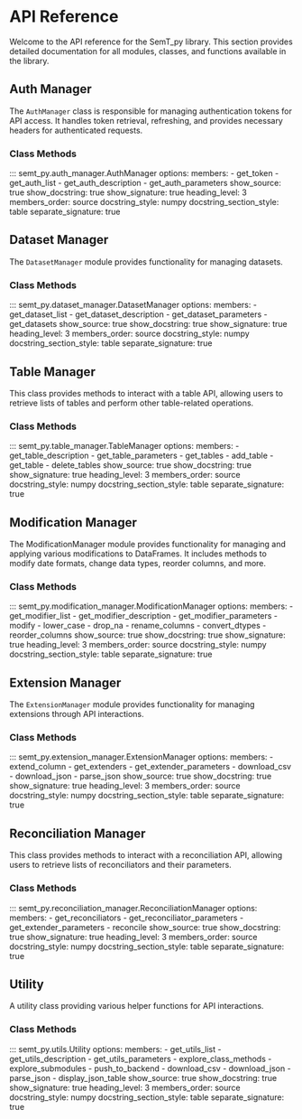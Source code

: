 # API Reference

Welcome to the API reference for the SemT_py library. This section provides detailed documentation for all modules, classes, and functions available in the library.

## Auth Manager

The `AuthManager` class is responsible for managing authentication tokens for API access. It handles token retrieval, refreshing, and provides necessary headers for authenticated requests.

### Class Methods

::: semt_py.auth_manager.AuthManager
    options:
      members:
        - get_token
        - get_auth_list
        - get_auth_description
        - get_auth_parameters
      show_source: true
      show_docstring: true
      show_signature: true
      heading_level: 3
      members_order: source
      docstring_style: numpy
      docstring_section_style: table
      separate_signature: true

## Dataset Manager
The `DatasetManager` module provides functionality for managing datasets.

### Class Methods

::: semt_py.dataset_manager.DatasetManager
    options:
      members:
        - get_dataset_list
        - get_dataset_description
        - get_dataset_parameters
        - get_datasets
      show_source: true
      show_docstring: true
      show_signature: true
      heading_level: 3
      members_order: source
      docstring_style: numpy
      docstring_section_style: table
      separate_signature: true

## Table Manager
This class provides methods to interact with a table API, allowing users to retrieve lists of tables and perform other table-related operations.

### Class Methods

::: semt_py.table_manager.TableManager
    options:
      members:
        - get_table_description
        - get_table_parameters
        - get_tables
        - add_table
        - get_table
        - delete_tables
      show_source: true
      show_docstring: true
      show_signature: true
      heading_level: 3
      members_order: source
      docstring_style: numpy
      docstring_section_style: table
      separate_signature: true


## Modification Manager
The ModificationManager module provides functionality for managing and applying various modifications to DataFrames. It includes methods to modify date formats, change data types, reorder columns, and more.

### Class Methods
::: semt_py.modification_manager.ModificationManager
    options:
      members:
        - get_modifier_list
        - get_modifier_description
        - get_modifier_parameters
        - modify
        - lower_case
        - drop_na
        - rename_columns
        - convert_dtypes
        - reorder_columns
    show_source: true
    show_docstring: true
    show_signature: true
    heading_level: 3
    members_order: source
    docstring_style: numpy
    docstring_section_style: table
    separate_signature: true


## Extension Manager
The `ExtensionManager` module provides functionality for managing extensions through API interactions.

### Class Methods

::: semt_py.extension_manager.ExtensionManager
    options:
      members:
        - extend_column
        - get_extenders
        - get_extender_parameters
        - download_csv
        - download_json
        - parse_json
      show_source: true
      show_docstring: true
      show_signature: true
      heading_level: 3
      members_order: source
      docstring_style: numpy
      docstring_section_style: table
      separate_signature: true

## Reconciliation Manager
This class provides methods to interact with a reconciliation API, allowing users to retrieve lists of reconciliators and their parameters.

### Class Methods

::: semt_py.reconciliation_manager.ReconciliationManager
    options:
      members:
        - get_reconciliators
        - get_reconciliator_parameters
        - get_extender_parameters
        - reconcile
      show_source: true
      show_docstring: true
      show_signature: true
      heading_level: 3
      members_order: source
      docstring_style: numpy
      docstring_section_style: table
      separate_signature: true

## Utility 
A utility class providing various helper functions for API interactions.

### Class Methods

::: semt_py.utils.Utility
    options:
      members:
        - get_utils_list
        - get_utils_description
        - get_utils_parameters
        - explore_class_methods
        - explore_submodules
        - push_to_backend
        - download_csv
        - download_json
        - parse_json
        - display_json_table
      show_source: true
      show_docstring: true
      show_signature: true
      heading_level: 3
      members_order: source
      docstring_style: numpy
      docstring_section_style: table
      separate_signature: true
